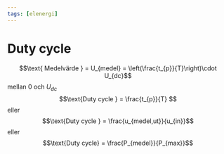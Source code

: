 ```yaml
---
tags: [elenergi]
---
```

# Duty cycle
$$\text{ Medelvärde } = U_{medel} = \left(\frac{t_{p}}{T}\right)\cdot U_{dc}$$mellan 0 och $U_{dc}$
$$\text{Duty cycle } = \frac{t_{p}}{T} $$eller $$\text{Duty cycle } = \frac{u_{medel,ut}}{u_{in}}$$eller $$\text{Duty cycle} = \frac{P_{medel}}{P_{max}}$$